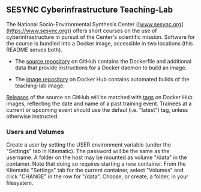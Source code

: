 ## SESYNC Cyberinfrastructure Teaching-Lab

The National Socio-Environmental Synthesis Center ([www.sesync.org](https://www.sesync.org)) offers short courses on the use of cyberinfrastructure in pursuit of the Center's scientific mission. Software for the course is bundled into a Docker image, accessible in two locations (this README serves both).

- The [source repository] on GitHub contains the Dockerfile and additional data that provide instructions for a Docker daemon to build an image.

- The [image repository] on Docker Hub contains automated builds of the teaching-lab image.

[Releases] of the source on GitHub will be matched with [tags] on Docker Hub images, reflecting the date and name of a past training event. Trainees at a current or upcoming event should use the defaul (i.e. "latest") tag, unless otherwise instructed.

### Users and Volumes

Create a user by setting the USER environment variable (under the "Settings" tab in Kitematic). The password will be the same as the username. A folder on the host may be mounted as volume "/data" in the container. Note that doing so requires starting a new container. From the Kitematic "Settings" tab for the current container, select "Volumes" and click "CHANGE" in the row for "/data". Choose, or create, a folder, in your filesystem.

[source repository]: https://github.com/SESYNC-ci/teaching-lab/
[image repository]: https://hub.docker.com/r/sesync/teaching-lab/
[Releases]: https://github.com/SESYNC-ci/teaching-lab/releases
[tags]: https://hub.docker.com/r/sesync/teaching-lab/tags/
